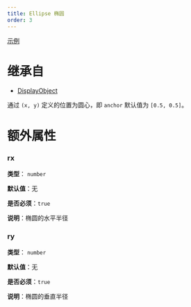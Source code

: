 ```yaml
---
title: Ellipse 椭圆
order: 3
---
```


[示例](/zh/examples/shape#ellipse)

# 继承自

- [DisplayObject](/zh/docs/api/basic/display-object)

通过 `(x, y)` 定义的位置为圆心，即 `anchor` 默认值为 `[0.5, 0.5]`。

# 额外属性

### rx

**类型**： `number`

**默认值**：无

**是否必须**：`true`

**说明**：椭圆的水平半径

### ry

**类型**： `number`

**默认值**：无

**是否必须**：`true`

**说明**：椭圆的垂直半径
